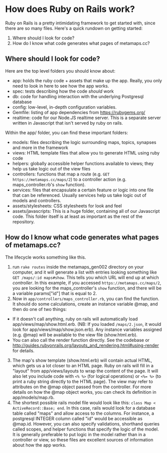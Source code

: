 # How does Ruby on Rails work?

Ruby on Rails is a pretty intimidating framework to get started with, since there are so many files. Here's a quick rundown on getting started:

1. Where should I look for code?
2. How do I know what code generates what pages of metamaps.cc?

## Where should I look for code?

Here are the top level folders you should know about:

- app: holds the ruby code + assets that make up the app. Really, you only need to look in here to see how the app works.
- spec: tests describing how the code *should* work
- db: code for handling interaction with the underlying Postgresql database
- config: low-level, in-depth configuration variables.
- Gemfile: listing of app dependencies from https://rubygems.org/
- realtime: code for our Node.JS realtime server. This is a separate server written in Javascript that isn't served by ruby on rails.

Within the app/ folder, you can find these important folders:

- models: files describing the logic surrounding maps, topics, synapses and more in the framework
- views: HTML template files that allow you to generate HTML using ruby code
- helpers: globally accessible helper functions available to views; they help us take logic out of the view files
- controllers: functions that map a route (e.g. `GET https://metamaps.cc/maps/2`) to a controller action (e.g. maps_controller.rb's `show` function).
- services: files that encapsulate a certain feature or logic into one file that can be referenced. Usually services help us take logic out of models and controllers.
- assets/stylesheets: CSS stylesheets for look and feel
- assets/javascripts: This is a huge folder, containing all of our Javascript code. This folder itself is at least as important as the rest of the repository.
    
## How do I know what code generates what pages of metamaps.cc?

The lifecycle works something like this.

1. run `rake routes` inside the metamaps_gen002 directory on your computer, and it will generate a list  with entries looking something like `GET /maps/:id maps#show`. This tells you which URL will end up at which *controller*. In this example, if you accessed `https://metamaps.cc/maps/2`, you are looking for the maps_controller's `show` function, and there will be a variable params["id"] that is equal to 2.
2. Now in `app/controllers/maps_controller.rb`, you can find the function. It should do some calculations, create an instance variable @map, and then do one of two things:
  - If it doesn't call anything, ruby on rails will automatically load app/views/map/show.html.erb. (NB: If you loaded `/maps/2.json`, it would look for app/views/map/show.json.erb). Any instance variables assigned (e.g. @map) will be available to the view file (show.html.erb).
  - You can also call the render function directly. See the codebase or http://guides.rubyonrails.org/layouts_and_rendering.html#using-render for details.
3. The map's show template (show.html.erb) will contain actual HTML, which gets us a lot closer to an HTML page. Ruby on rails will fill in a "layout" from app/views/layouts to wrap the content of the page. It will also let you include code with `<% %>` (for logical operations) or `<%= %>` (to print a ruby string directly to the HTML page). The view may refer to attributes on the @map object passed from the controller. For more details on how the @map object works, you can check its definition in app/models/map.rb.
4. The shortest possible rails model file would look like this: `class Map < ActiveRecord::Base; end`. In this case, rails would look for a database table called "maps" and allow access to the columns. For instance, a postgresql INTEGER column called "id" would be accessible as @map.id. However, you can also specify validations, shorthand queries called scopes, and helper functions that specify the logic of the model. It is generally preferable to put logic in the model rather than in a controller or view, so these files are excellent sources of information about how the app works.
